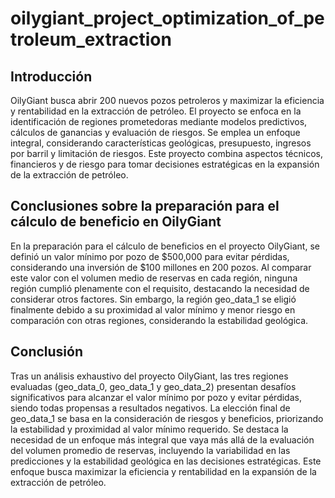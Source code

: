 # oilygiant_project_optimization_of_petroleum_extraction

## Introducción

OilyGiant busca abrir 200 nuevos pozos petroleros y maximizar la eficiencia y rentabilidad en la extracción de petróleo. El proyecto se enfoca en la identificación de regiones prometedoras mediante modelos predictivos, cálculos de ganancias y evaluación de riesgos. Se emplea un enfoque integral, considerando características geológicas, presupuesto, ingresos por barril y limitación de riesgos. Este proyecto combina aspectos técnicos, financieros y de riesgo para tomar decisiones estratégicas en la expansión de la extracción de petróleo.

## Conclusiones sobre la preparación para el cálculo de beneficio en OilyGiant

En la preparación para el cálculo de beneficios en el proyecto OilyGiant, se definió un valor mínimo por pozo de $500,000 para evitar pérdidas, considerando una inversión de $100 millones en 200 pozos. Al comparar este valor con el volumen medio de reservas en cada región, ninguna región cumplió plenamente con el requisito, destacando la necesidad de considerar otros factores. Sin embargo, la región geo_data_1 se eligió finalmente debido a su proximidad al valor mínimo y menor riesgo en comparación con otras regiones, considerando la estabilidad geológica.

## Conclusión

Tras un análisis exhaustivo del proyecto OilyGiant, las tres regiones evaluadas (geo_data_0, geo_data_1 y geo_data_2) presentan desafíos significativos para alcanzar el valor mínimo por pozo y evitar pérdidas, siendo todas propensas a resultados negativos. La elección final de geo_data_1 se basa en la consideración de riesgos y beneficios, priorizando la estabilidad y proximidad al valor mínimo requerido. Se destaca la necesidad de un enfoque más integral que vaya más allá de la evaluación del volumen promedio de reservas, incluyendo la variabilidad en las predicciones y la estabilidad geológica en las decisiones estratégicas. Este enfoque busca maximizar la eficiencia y rentabilidad en la expansión de la extracción de petróleo.
